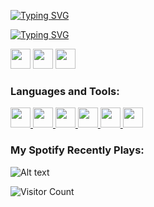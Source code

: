 [![Typing SVG](https://readme-typing-svg.demolab.com?font=Bebas+Neue&pause=1000&color=00730E&size=30&random=false&width=435&lines=Ben+Bu%C4%9Fra+%C4%B0pek;Pc.+Prog.+Stu.+%40+Hacettepe+Uni;Full-Time+Game+Dev+%40+OtiLab)](https://git.io/typing-svg) 

[![Typing SVG](https://readme-typing-svg.demolab.com?font=Bebas+Neue&duration=1000&pause=1000&color=BA6222&multiline=true&random=false&width=500&lines=-+Working+on+Flappy+Soccer;-+Currently+learning+C%23+and+JavaScript;-+Ask+me+about+Unity+and+C%23)](https://git.io/typing-svg)

<p align="left">
<a href="https://linkedin.com/in/bugraipek" target="blank"><img height="32" width="32" src="https://cdn.simpleicons.org/linkedin/BA6222FF" /></a>
<a href="https://instagram.com/benbugraipek" target="blank"><img height="32" width="32" src="https://cdn.simpleicons.org/instagram/BA6222FF" /></a>
<a href="https://discord.gg/bugraipek" target="blank"><img height="32" width="32" src="https://cdn.simpleicons.org/discord/BA6222FF" /></a>
</p>

<h3 align="left">Languages and Tools:</h3>
<p align="left"> <a href="https://www.w3schools.com/cs/" target="_blank" rel="noreferrer"> <img height="32" width="32" src="https://cdn.simpleicons.org/csharp/BA6222FF" /> </a> <a href="https://firebase.google.com/" target="_blank" rel="noreferrer"> <img height="32" width="32" src="https://cdn.simpleicons.org/firebase/BA6222FF" /> </a> <a href="https://git-scm.com/" target="_blank" rel="noreferrer"> <img height="32" width="32" src="https://cdn.simpleicons.org/git/BA6222FF" /> </a> <a href="https://heroku.com" target="_blank" rel="noreferrer"> <img height="32" width="32" src="https://cdn.simpleicons.org/heroku/BA6222FF" /> </a> <a href="https://developer.mozilla.org/en-US/docs/Web/JavaScript" target="_blank" rel="noreferrer"> <img height="32" width="32" src="https://cdn.simpleicons.org/javascript/BA6222FF" /> </a> <a href="https://unity.com/" target="_blank" rel="noreferrer"> <img height="32" width="32" src="https://cdn.simpleicons.org/unity/BA6222FF" /> </a> </p>

<h3 align="left">My Spotify Recently Plays:</h3>

![Alt text](https://spotify-recently-played-readme.vercel.app/api?user=qa9k5c991s9129cd86xlkg3fh&unique={true|1|on|yes})

![Visitor Count](https://profile-counter.glitch.me/benbugraipek/count.svg)
